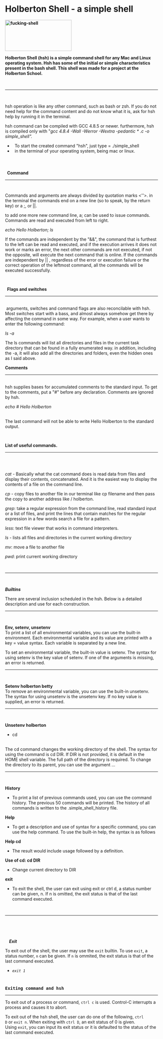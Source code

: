 <h1>Holberton Shell - a simple shell</h1>
<p><strong><img title="RE: Presentaci&oacute;n Jose vallejo-Esteban De La Hoz" src="https://scontent.fctg2-1.fna.fbcdn.net/v/t1.0-9/92456525_761493601044680_4840941077651259392_n.jpg?_nc_cat=102&amp;_nc_sid=8024bb&amp;_nc_oc=AQltDS1SZx7RZ1FW5ld8TtWTiNaKS9G_FB1iD9LqlEZVv_Lit1YRuTOR_Yy4pekbJpQ&amp;_nc_ht=scontent.fctg2-1.fna&amp;oh=d6ba8926e3f9acc3e425ce63848cd72f&amp;oe=5EAF40FE" alt="fucking-shell" width="219" height="102" /></strong></p>
<p><strong>Holberton Shell (hsh) is a simple command shell for any Mac and Linux operating system. Hsh has some of the initial or simple characteristics present in the bash shell. This shell was made for a project at the Holberton School.</strong></p>
<p>&nbsp;</p>
<hr />
<p>&nbsp;</p>
<p>hsh operation is like any other command, such as bash or zsh. If you do not need help for the command content and do not know what it is, ask for hsh help by running it in the terminal.</p>
<p>hsh command can be compiled with GCC 4.8.5 or newer. furthermore, hsh is compiled only with "<em>gcc 4.8.4 -Wall -Werror -Wextra -pedantic * .c -o simple_shell".</em></p>
<ul>
<li>&nbsp; To start the created command "hsh", just type = ./simple_shell</li>
<li>&nbsp;&nbsp;in&nbsp;the terminal of your operating system, being mac or linux.</li>
</ul>
<h4>&nbsp;</h4>
<p><strong>&nbsp; Command</strong></p>
<hr />
<pre><code>&nbsp;</code></pre>
<p>Commands and arguments are always divided by quotation marks &lt;''&gt;. in the terminal the commands end on a new line (so to speak, by the return key) or a ;, or ||.</p>
<p>to add one more new command line, a; can be used to issue commands. Commands are read and executed from left to right.</p>
<p><em>echo Hello Holberton; ls</em></p>
<p>If the commands are independent by the "&amp;&amp;", the command that is furthest to the left can be read and executed, and if the execution arrives it does not work or marks an error, the next other commands are not executed, if not the opposite, will execute the next command that is online. If the commands are independent by || , regardless of the error or execution failure or the correct operation of the leftmost command, all the commands will be executed successfully.</p>
<p>&nbsp;</p>
<p><strong>&nbsp;&nbsp;Flags and switches</strong></p>
<hr />
<p><br />&nbsp;arguments, switches and command flags are also reconcilable with hsh. Most switches start with a bass, and almost always somehow get there by affecting the command in some way. For example, when a user wants to enter the following command:</p>
<p><em>ls -a</em></p>
<p>The ls commands will list all directories and files in the current task directory that can be found in a fully enumerated way. in addition, including the -a, it will also add all the directories and folders, even the hidden ones as I said above.</p>
<p><strong>Comments</strong></p>
<hr />
<p><br />hsh supplies bases for accumulated comments to the standard input. To get to the comments, put a "#" before any declaration. Comments are ignored by hsh.</p>
<p><em>echo # Hello Holberton</em></p>
<p><br />The last command will not be able to write Hello Holberton to the standard output.</p>
<p>&nbsp;</p>
<p><strong>List of useful commands.</strong></p>
<hr />
<p>&nbsp;</p>
<p><br /><em>cat</em>&nbsp;- Basically what the cat command does is read data from files and display their contents, concatenated. And it is the easiest way to display the contents of a file on the command line.</p>
<p><em>cp</em>&nbsp;- copy files to another file in our terminal like cp filename and then pass the copy to another address like / holberton.</p>
<p><em>grep</em>: take a regular expression from the command line, read standard input or a list of files, and print the lines that contain matches for the regular expression in a few words search a file for a pattern.</p>
<p><em>less</em>: text file viewer that works in command interpreters.</p>
<p><em>ls</em>&nbsp;- lists all files and directories in the current working directory</p>
<p><em>mv</em>: move a file to another file</p>
<p><em>pwd</em>: print current working directory</p>
<p>&nbsp;</p>
<hr />
<p>&nbsp;</p>
<p><strong><em>Builtins</em></strong></p>
<p>There are several inclusion scheduled in the hsh. Below is a detailed description and use for each construction.</p>
<hr />
<p>&nbsp;</p>
<p><strong>Env, setenv, unsetenv</strong><br />To print a list of all environmental variables, you can use the built-in environment. Each environmental variable and its value are printed with a key = value syntax. Each variable is separated by a new line.</p>
<p>To set an environmental variable, the built-in value is setenv. The syntax for using setenv is the key value of setenv. If one of the arguments is missing, an error is returned.</p>
<hr />
<p>&nbsp;</p>
<p><strong>Setenv holberton betty</strong><br />To remove an environmental variable, you can use the built-in unsetenv. The syntax for using unsetenv is the unsetenv key. If no key value is supplied, an error is returned.</p>
<hr />
<p>&nbsp;</p>
<p><strong>Unsetenv holberton</strong></p>
<ul>
<li>cd</li>
</ul>
<p><br />The cd command changes the working directory of the shell. The syntax for using the command is cd DIR. If DIR is not provided, it is default in the HOME shell variable. The full path of the directory is required. To change the directory to its parent, you can use the argument ...</p>
<hr />
<p>&nbsp;</p>
<p><strong>History</strong></p>
<ul>
<li>To print a list of previous commands used, you can use the command history. The previous 50 commands will be printed. The history of all commands is written to the .simple_shell_history file.</li>
</ul>
<p><strong>Help</strong></p>
<ul>
<li>To get a description and use of syntax for a specific command, you can use the help command. To use the built-in help, the syntax is as follows</li>
</ul>
<p><strong>Help cd</strong></p>
<ul>
<li>The result would include usage followed by a definition.</li>
</ul>
<p><strong>Use of cd: cd DIR</strong></p>
<ul>
<li>Change current directory to DIR</li>
</ul>
<p><strong>exit</strong></p>
<ul>
<li>To exit the shell, the user can exit using exit or ctrl d, a status number can be given, n. If n is omitted, the exit status is that of the last command executed.</li>
</ul>
<p><em><strong>&nbsp;</strong></em></p>
<hr />
<p>&nbsp;</p>
<p>&nbsp;</p>
<p><em><strong>&nbsp; &nbsp; Exit</strong><strong><br /></strong></em></p>
<p>To exit out of the shell, the user may use the&nbsp;<code>exit</code>&nbsp;builtin. To use&nbsp;<code>exit</code>, a status number,&nbsp;<code>n</code>&nbsp;can be given. If&nbsp;<code>n</code>&nbsp;is ommited, the exit status is that of the last command executed.</p>
<ul>
<li><em><code>exit 1</code></em></li>
</ul>
<pre><em><code>&nbsp;</code></em></pre>
<pre><strong>Exiting command and hsh</strong></pre>
<hr />
<p>To exit out of a process or command,&nbsp;<code>ctrl c</code>&nbsp;is used. Control-C interrupts a process and causes it to abort.</p>
<p>To exit out of the hsh shell, the user can do one of the following,&nbsp;<code>ctrl D</code>&nbsp;or&nbsp;<code>exit n</code>. When exiting with&nbsp;<code>ctrl D</code>, an exit status of 0 is given. Using&nbsp;<code>exit</code>, you can input its exit status or it is defaulted to the status of the last command executed.</p>
<p>&nbsp;</p>
